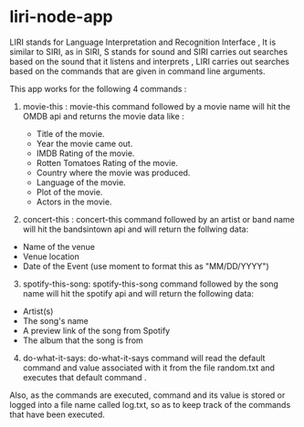 # liri-node-app
LIRI stands for Language Interpretation and Recognition Interface , It is similar to SIRI, as in SIRI, S stands for sound and SIRI carries out searches based on the sound that it listens and interprets , LIRI carries out searches based on the commands that are given in command line arguments.

This app works for the following 4 commands :

1. movie-this : movie-this command followed by a movie name will hit the OMDB api and returns the movie data like :
   * Title of the movie.
   * Year the movie came out.
   * IMDB Rating of the movie.
   * Rotten Tomatoes Rating of the movie.
   * Country where the movie was produced.
   * Language of the movie.
   * Plot of the movie.
   * Actors in the movie.
   
2. concert-this : concert-this command followed by an artist or band name will hit the bandsintown api and will return the follwing data:
* Name of the venue
* Venue location
* Date of the Event (use moment to format this as "MM/DD/YYYY")

3. spotify-this-song: spotify-this-song command followed by the song name will hit the spotify api and will return the following data:
* Artist(s)
* The song's name
* A preview link of the song from Spotify
* The album that the song is from

4. do-what-it-says: do-what-it-says command will read the default command and value associated with it from the file random.txt and executes that default command .

Also, as the commands are executed, command and its value is stored or logged into a file name called log.txt, so as to keep track of the commands that have been executed.


 
